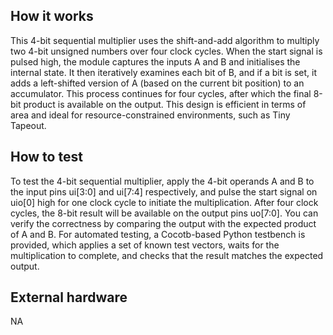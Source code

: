 <!---

This file is used to generate your project datasheet. Please fill in the information below and delete any unused
sections.

You can also include images in this folder and reference them in the markdown. Each image must be less than
512 kb in size, and the combined size of all images must be less than 1 MB.
-->

## How it works

This 4-bit sequential multiplier uses the shift-and-add algorithm to multiply two 4-bit unsigned numbers over four clock cycles. When the start signal is pulsed high, the module captures the inputs A and B and initialises the internal state. It then iteratively examines each bit of B, and if a bit is set, it adds a left-shifted version of A (based on the current bit position) to an accumulator. This process continues for four cycles, after which the final 8-bit product is available on the output. This design is efficient in terms of area and ideal for resource-constrained environments, such as Tiny Tapeout.

## How to test

To test the 4-bit sequential multiplier, apply the 4-bit operands A and B to the input pins ui[3:0] and ui[7:4] respectively, and pulse the start signal on uio[0] high for one clock cycle to initiate the multiplication. After four clock cycles, the 8-bit result will be available on the output pins uo[7:0]. You can verify the correctness by comparing the output with the expected product of A and B. For automated testing, a Cocotb-based Python testbench is provided, which applies a set of known test vectors, waits for the multiplication to complete, and checks that the result matches the expected output.

## External hardware

NA
